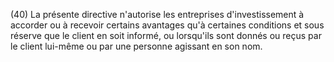 (40) La présente directive n'autorise les entreprises d'investissement à accorder ou à recevoir certains avantages qu'à certaines conditions et sous réserve que le client en soit informé, ou lorsqu'ils sont donnés ou reçus par le client lui-même ou par une personne agissant en son nom.